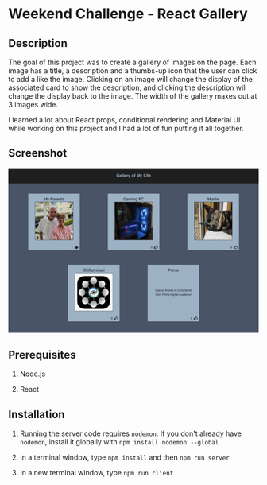 # Weekend Challenge - React Gallery

## Description

The goal of this project was to create a gallery of images on the page. Each image has a title, a description and a thumbs-up icon that the user can click to add a like the image. Clicking on an image will change the display of the associated card to show the description, and clicking the description will change the display back to the image. The width of the gallery maxes out at 3 images wide.

I learned a lot about React props, conditional rendering and Material UI while working on this project and I had a lot of fun putting it all together.

## Screenshot

![preview](./public/images/gallery_preview.png)

## Prerequisites

1. Node.js

2. React

## Installation

1. Running the server code requires `nodemon`. If you don't already have `nodemon`, install it globally with `npm install nodemon --global`

2. In a terminal window, type `npm install` and then `npm run server`

3. In a new terminal window, type `npm run client`

